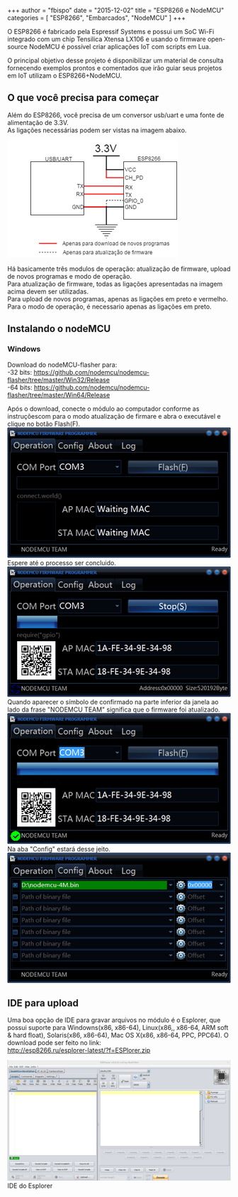 +++
author = "fbispo"
date = "2015-12-02"
title = "ESP8266 e NodeMCU"
categories = [
    "ESP8266",
    "Embarcados",
		"NodeMCU"
]
+++

O ESP8266 é fabricado pela Espressif Systems e possui um SoC Wi-Fi integrado com um chip Tensilica Xtensa LX106 e usando o firmware open-source NodeMCU é possível criar aplicações IoT com scripts em Lua.  

O principal objetivo desse projeto é disponibilizar um material de consulta fornecendo exemplos prontos e comentados que irão guiar seus projetos em IoT utilizam o ESP8266+NodeMCU.  

## O que você precisa para começar

Além do ESP8266, você precisa de um conversor usb/uart e  uma fonte de alimentação de 3.3V.  
As ligações necessárias podem ser vistas na imagem abaixo.  

![ligacoes](/images/esp8266-nodemc-tutorial/Liga%C3%A7%C3%B5es%20ESP.png)  

Há basicamente três modulos de operação: atualização de firmware, upload de novos programas e modo de operação.  
Para atualização de firmware, todas as ligações apresentadas na imagem acima devem ser utilizadas.  
Para upload de novos programas, apenas as ligações em preto e vermelho.  
Para o modo de operação, é necessario apenas as ligações em preto.    

## Instalando o nodeMCU
### Windows
Download do nodeMCU-flasher para:   
	-32 bits: https://github.com/nodemcu/nodemcu-flasher/tree/master/Win32/Release  
	-64 bits: https://github.com/nodemcu/nodemcu-flasher/tree/master/Win64/Release  

Após o download, conecte o módulo ao computador conforme as instruçõescom para o modo atualização de firmare e abra o executável e clique no botão Flash(F).  
![Instalando1](/images/esp8266-nodemc-tutorial/1.png)  
Espere até o processo ser concluido.  
![Instalando2](/images/esp8266-nodemc-tutorial/2.png)  
Quando aparecer o símbolo de confirmado na parte inferior da janela ao lado da frase "NODEMCU TEAM" significa que o firmware foi atualizado.  
![Instalando3](/images/esp8266-nodemc-tutorial/3.png)  
Na aba "Config" estará desse jeito.  
![Instalando4](/images/esp8266-nodemc-tutorial/4.png)  

## IDE para upload
Uma boa opção de IDE para gravar arquivos no módulo é o Esplorer, que possui suporte para Windowns(x86, x86-64), Linux(x86,, x86-64, ARM soft & hard float), Solaris(x86, x86-64), Mac OS X(x86, x86-64, PPC, PPC64).
O download pode ser feito no link:   
	http://esp8266.ru/esplorer-latest/?f=ESPlorer.zip

![Esplorer](/images/esp8266-nodemc-tutorial/ide_esplorer.png)
	IDE do Esplorer
